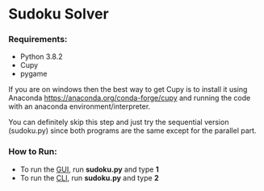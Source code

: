 # Sudoku Solver

### Requirements:

- Python 3.8.2
- Cupy
- pygame

If you are on windows then the best way to get Cupy is to install it using Anaconda https://anaconda.org/conda-forge/cupy and running the code with an anaconda environment/interpreter.

You can definitely skip this step and just try the sequential version (sudoku.py) since both programs are the same except for the parallel part.

### How to Run:

- To run the <u>GUI</u>, run **sudoku.py** and type **1**
- To run the <u>CLI</u>, run **sudoku.py** and type **2**

